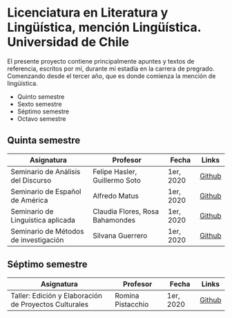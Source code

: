# Licenciatura en Literatura y Lingüística, mención Lingüística. Universidad de Chile

El presente proyecto contiene principalmente apuntes y textos de referencia, escritos por mí, durante mi estadía en la carrera de pregrado. Comenzando desde el tercer año, que es donde comienza la mención de lingüística.

- Quinto semestre
- Sexto semestre
- Séptimo semestre
- Octavo semestre

## Quinta semestre
| Asignatura | Profesor | Fecha | Links
|------------|----------|-------|-------|
| Seminario de Análisis del Discurso | Felipe Hasler, Guillermo Soto | 1er, 2020 | [Github](https://github.com/matusDeveloper/uchile_linguistic/seminario_analisis_del_discurso)
| Seminario de Español de América | Alfredo Matus | 1er, 2020 | [Github](https://github.com/matusDeveloper/uchile_linguistic/seminario_español_de_america)
| Seminario de Linguística aplicada | Claudia Flores, Rosa Bahamondes | 1er, 2020 | [Github](https://github.com/matusDeveloper/uchile_linguistic/seminario_de_linguistica_aplicada)
| Seminario de Métodos de investigación | Silvana Guerrero | 1er, 2020 | [Github](https://github.com/matusDeveloper/uchile_linguistic/seminario_de_metodos_de_investigacion)

## Séptimo semestre
| Asignatura | Profesor | Fecha | Links
|------------|----------|-------|-------|
| Taller: Edición y Elaboración de Proyectos Culturales | Romina Pistacchio | 1er, 2020 | [Github](https://github.com/matusDeveloper/uchile_linguistic/seminario_de_metodos_de_investigacion)

